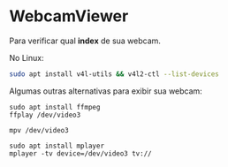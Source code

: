 # WebcamViewer

Para verificar qual **index** de sua webcam. 

No Linux: 

```bash
sudo apt install v4l-utils && v4l2-ctl --list-devices
```

Algumas outras alternativas para exibir sua webcam: 

```
sudo apt install ffmpeg
ffplay /dev/video3
```

```
mpv /dev/video3
```

```
sudo apt install mplayer
mplayer -tv device=/dev/video3 tv://
```
